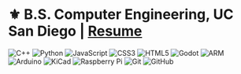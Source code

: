 # ⚜️ B.S. Computer Engineering, UC San Diego | [Resume](https://pierrebeur.github.io/resume/resume.pdf)

![C++](https://img.shields.io/badge/-C%2FC++-black?style=flat&logo=cplusplus)
![Python](https://img.shields.io/badge/-Python-black?style=flat&logo=python)
![JavaScript](https://img.shields.io/badge/-JavaScript-black?style=flat&logo=javascript)
![CSS3](https://img.shields.io/badge/-CSS3-black?style=flat&logo=css3)
![HTML5](https://img.shields.io/badge/-HTML5-black?style=flat&logo=html5)
![Godot](https://img.shields.io/badge/-Godot-black?style=flat&logo=godotengine)
![ARM](https://img.shields.io/badge/-ARM-black?style=flat&logo=arm)
![Arduino](https://img.shields.io/badge/-Arduino-black?style=flat&logo=arduino)
![KiCad](https://img.shields.io/badge/-KiCad-black?style=flat&logo=kicad)
![Raspberry Pi](https://img.shields.io/badge/-Raspberry%20Pi-black?style=flat&logo=raspberrypi)
![Git](https://img.shields.io/badge/-Git-black?style=flat&logo=git)
![GitHub](https://img.shields.io/badge/-GitHub-black?style=flat&logo=github)

<!--
**PierreBeur/PierreBeur** is a ✨ _special_ ✨ repository because its `README.md` (this file) appears on your GitHub profile.

Here are some ideas to get you started:

- 🔭 I’m currently working on ...
- 🌱 I’m currently learning ...
- 👯 I’m looking to collaborate on ...
- 🤔 I’m looking for help with ...
- 💬 Ask me about ...
- 📫 How to reach me: ...
- 😄 Pronouns: ...
- ⚡ Fun fact: ...
-->
